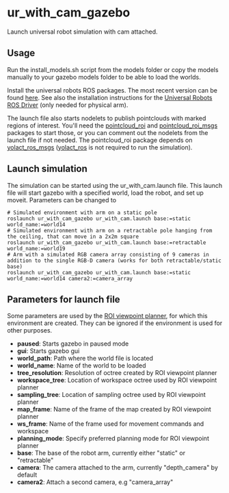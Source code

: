 # ur_with_cam_gazebo

Launch universal robot simulation with cam attached.

## Usage

Run the install_models.sh script from the models folder or copy the models manually to your gazebo models folder to be able to load the worlds.

Install the universal robots ROS packages. The most recent version can be found [here](https://github.com/fmauch/universal_robot/tree/calibration_devel). See also the installation instructions for the [Universal Robots ROS Driver](https://github.com/UniversalRobots/Universal_Robots_ROS_Driver) (only needed for physical arm).

The launch file also starts nodelets to publish pointclouds with marked regions of interest. You'll need the [pointcloud_roi](https://github.com/Eruvae/pointcloud_roi) and [pointcloud_roi_msgs](https://github.com/Eruvae/pointcloud_roi_msgs) packages to start those, or you can comment out the nodelets from the launch file if not needed. The pointcloud_roi package depends on [yolact_ros_msgs](https://github.com/Eruvae/yolact_ros_msgs) ([yolact_ros](https://github.com/Eruvae/yolact_ros) is not required to run the simulation).

## Launch simulation

The simulation can be started using the ur_with_cam.launch file. This launch file will start gazebo with a specified world, load the robot, and set up moveit. Parameters can be changed to 

```shell
# Simulated environment with arm on a static pole
roslaunch ur_with_cam_gazebo ur_with_cam.launch base:=static world_name:=world14
# Simulated environment with arm on a retractable pole hanging from the ceiling, that can move in a 2x2m square
roslaunch ur_with_cam_gazebo ur_with_cam.launch base:=retractable world_name:=world19
# Arm with a simulated RGB camera array consisting of 9 cameras in addition to the single RGB-D camera (works for both retractable/static base)
roslaunch ur_with_cam_gazebo ur_with_cam.launch base:=static world_name:=world14 camera2:=camera_array
```

## Parameters for launch file

Some parameters are used by the [ROI viewpoint planner](https://github.com/Eruvae/roi_viewpoint_planner), for which this environment are created. They can be ignored if the environment is used for other purposes.

- **paused**: Starts gazebo in paused mode
- **gui**: Starts gazebo gui
- **world_path**: Path where the world file is located
- **world_name**: Name of the world to be loaded
- **tree_resolution**: Resolution of octree created by ROI viewpoint planner
- **workspace_tree**: Location of workspace octree used by ROI viewpoint planner
- **sampling_tree**: Location of sampling octree used by ROI viewpoint planner
- **map_frame**: Name of the frame of the map created by ROI viewpoint planner
- **ws_frame**: Name of the frame used for movement commands and workspace
- **planning_mode**: Specify preferred planning mode for ROI viewpoint planner
- **base**: The base of the robot arm, currently either "static" or "retractable"
- **camera**: The camera attached to the arm, currently "depth_camera" by default
- **camera2**: Attach a second camera, e.g "camera_array"
